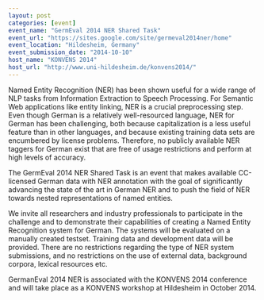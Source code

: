```yaml
---
layout: post
categories: [event]
event_name: "GermEval 2014 NER Shared Task"
event_url: "https://sites.google.com/site/germeval2014ner/home"
event_location: "Hildesheim, Germany"
event_submission_date: "2014-10-10"
host_name: "KONVENS 2014"
host_url: "http://www.uni-hildesheim.de/konvens2014/"
---
```

Named Entity Recognition (NER) has been shown useful for a wide range of NLP 
tasks from Information Extraction to Speech Processing. 
For Semantic Web applications like entity linking, NER is a crucial preprocessing 
step.
Even though German is a relatively well-resourced language, NER for German has 
been challenging, both because capitalization is a less useful feature than in 
other languages, and because existing training data sets are encumbered by 
license problems. Therefore, no publicly available NER taggers for German exist 
that are free of usage restrictions and perform at high levels of accuracy.

The GermEval 2014 NER Shared Task is an event that makes available CC-licensed
German data with NER annotation with the goal of significantly 
advancing the state of the art in German NER and to push the field of NER 
towards nested representations of named entities. 

We invite all researchers and industry professionals to participate in the 
challenge and to demonstrate their capabilities of creating a Named Entity 
Recognition system for German. The systems will be evaluated on a manually 
created testset. Training data and development data will be provided. There are 
no restrictions regarding the type of NER system submissions, and no 
restrictions on the use of external data, background corpora, lexical resources 
etc.

GermanEval 2014 NER is associated with the KONVENS 2014 conference and will 
take place as a KONVENS workshop at Hildesheim in October 2014.